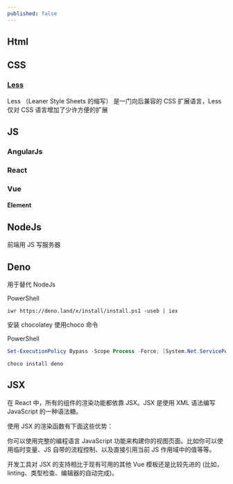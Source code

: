 ```yaml
---
published: false
---
```


## Html
## CSS
### [Less](https://less.bootcss.com/)
Less （Leaner Style Sheets 的缩写） 是一门向后兼容的 CSS 扩展语言，Less 仅对 CSS 语言增加了少许方便的扩展

## JS
### AngularJs
### React
### Vue
#### Element


## NodeJs
前端用 JS 写服务器
## Deno
用于替代 NodeJs 


PowerShell
```
iwr https://deno.land/x/install/install.ps1 -useb | iex
```

安装 chocolatey 使用choco 命令

PowerShell
```PowerShell
Set-ExecutionPolicy Bypass -Scope Process -Force; [System.Net.ServicePointManager]::SecurityProtocol = [System.Net.ServicePointManager]::SecurityProtocol -bor 3072; iex ((New-Object System.Net.WebClient).DownloadString('https://community.chocolatey.org/install.ps1'))
```

```
choco install deno
```

## JSX

在 React 中，所有的组件的渲染功能都依靠 JSX。JSX 是使用 XML 语法编写 JavaScript 的一种语法糖。

使用 JSX 的渲染函数有下面这些优势：

你可以使用完整的编程语言 JavaScript 功能来构建你的视图页面。比如你可以使用临时变量、JS 自带的流程控制、以及直接引用当前 JS 作用域中的值等等。

开发工具对 JSX 的支持相比于现有可用的其他 Vue 模板还是比较先进的 (比如，linting、类型检查、编辑器的自动完成)。
